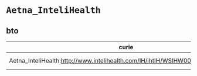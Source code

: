 # `Aetna_InteliHealth`

## bto

| curie                                                                           |   usages | nodes                                                                                                           |
|---------------------------------------------------------------------------------|----------|-----------------------------------------------------------------------------------------------------------------|
| Aetna_InteliHealth:http://www.intelihealth.com/IH/ihtIH/WSIHW000/8096/8514.html |        1 | [http://purl.obolibrary.org/obo/BTO:0000580](https://bioregistry.io/http://purl.obolibrary.org/obo/BTO:0000580) |
